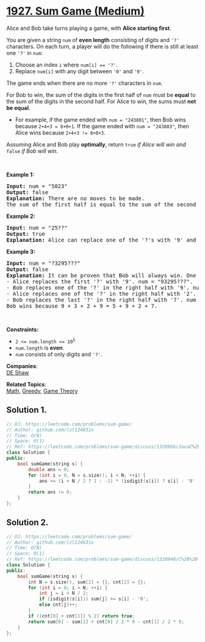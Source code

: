 # [1927. Sum Game (Medium)](https://leetcode.com/problems/sum-game/)

<p>Alice and Bob take turns playing a game, with <strong>Alice</strong><strong>&nbsp;starting first</strong>.</p>

<p>You are given a string <code>num</code> of <strong>even length</strong> consisting of digits and <code>'?'</code> characters. On each turn, a player will do the following if there is still at least one <code>'?'</code> in <code>num</code>:</p>

<ol>
	<li>Choose an index <code>i</code> where <code>num[i] == '?'</code>.</li>
	<li>Replace <code>num[i]</code> with any digit between <code>'0'</code> and <code>'9'</code>.</li>
</ol>

<p>The game ends when there are no more <code>'?'</code> characters in <code>num</code>.</p>

<p>For Bob&nbsp;to win, the sum of the digits in the first half of <code>num</code> must be <strong>equal</strong> to the sum of the digits in the second half. For Alice&nbsp;to win, the sums must <strong>not be equal</strong>.</p>

<ul>
	<li>For example, if the game ended with <code>num = "243801"</code>, then Bob&nbsp;wins because <code>2+4+3 = 8+0+1</code>. If the game ended with <code>num = "243803"</code>, then Alice&nbsp;wins because <code>2+4+3 != 8+0+3</code>.</li>
</ul>

<p>Assuming Alice and Bob play <strong>optimally</strong>, return <code>true</code> <em>if Alice will win and </em><code>false</code> <em>if Bob will win</em>.</p>

<p>&nbsp;</p>
<p><strong>Example 1:</strong></p>

<pre><strong>Input:</strong> num = "5023"
<strong>Output:</strong> false
<strong>Explanation:</strong> There are no moves to be made.
The sum of the first half is equal to the sum of the second half: 5 + 0 = 2 + 3.
</pre>

<p><strong>Example 2:</strong></p>

<pre><strong>Input:</strong> num = "25??"
<strong>Output:</strong> true
<strong>Explanation: </strong>Alice can replace one of the '?'s with '9' and it will be impossible for Bob to make the sums equal.
</pre>

<p><strong>Example 3:</strong></p>

<pre><strong>Input:</strong> num = "?3295???"
<strong>Output:</strong> false
<strong>Explanation:</strong> It can be proven that Bob will always win. One possible outcome is:
- Alice replaces the first '?' with '9'. num = "93295???".
- Bob replaces one of the '?' in the right half with '9'. num = "932959??".
- Alice replaces one of the '?' in the right half with '2'. num = "9329592?".
- Bob replaces the last '?' in the right half with '7'. num = "93295927".
Bob wins because 9 + 3 + 2 + 9 = 5 + 9 + 2 + 7.
</pre>

<p>&nbsp;</p>
<p><strong>Constraints:</strong></p>

<ul>
	<li><code>2 &lt;= num.length &lt;= 10<sup>5</sup></code></li>
	<li><code>num.length</code> is <strong>even</strong>.</li>
	<li><code>num</code> consists of only digits and <code>'?'</code>.</li>
</ul>


**Companies**:  
[DE Shaw](https://leetcode.com/company/de-shaw)

**Related Topics**:  
[Math](https://leetcode.com/tag/math/), [Greedy](https://leetcode.com/tag/greedy/), [Game Theory](https://leetcode.com/tag/game-theory/)

## Solution 1.

```cpp
// OJ: https://leetcode.com/problems/sum-game/
// Author: github.com/lzl124631x
// Time: O(N)
// Space: O(1)
// Ref: https://leetcode.com/problems/sum-game/discuss/1328966/JavaC%2B%2BPython-Math-Problem-with-Explanation
class Solution {
public:
    bool sumGame(string s) {
        double ans = 0;
        for (int i = 0, N = s.size(); i < N; ++i) {
            ans += (i < N / 2 ? 1 : -1) * (isdigit(s[i]) ? s[i] - '0' : 4.5);
        }
        return ans != 0;
    }
};
```

## Solution 2.

```cpp
// OJ: https://leetcode.com/problems/sum-game/
// Author: github.com/lzl124631x
// Time: O(N)
// Space: O(1)
// Ref: https://leetcode.com/problems/sum-game/discuss/1328940/C%2B%2B-simple-solution-with-Explanation
class Solution {
public:
    bool sumGame(string s) {
        int N = s.size(), sum[2] = {}, cnt[2] = {};
        for (int i = 0; i < N; ++i) {
            int j = i < N / 2;
            if (isdigit(s[i])) sum[j] += s[i] - '0';
            else cnt[j]++;
        }
        if ((cnt[0] + cnt[1]) % 2) return true;
        return sum[0] - sum[1] + cnt[0] / 2 * 9 - cnt[1] / 2 * 9;
    }
};
```